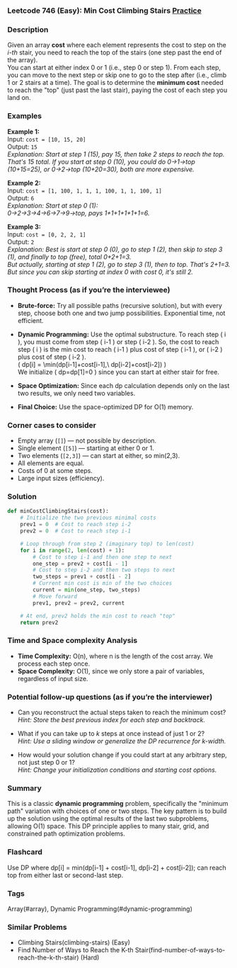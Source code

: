 ### Leetcode 746 (Easy): Min Cost Climbing Stairs [Practice](https://leetcode.com/problems/min-cost-climbing-stairs)

### Description  
Given an array **cost** where each element represents the cost to step on the *i-th* stair, you need to reach the top of the stairs (one step past the end of the array).  
You can start at either index 0 or 1 (i.e., step 0 or step 1). From each step, you can move to the next step or skip one to go to the step after (i.e., climb 1 or 2 stairs at a time). The goal is to determine the **minimum cost** needed to reach the "top" (just past the last stair), paying the cost of each step you land on.

### Examples  

**Example 1:**  
Input: `cost = [10, 15, 20]`  
Output: `15`  
*Explanation: Start at step 1 (15), pay 15, then take 2 steps to reach the top. That's 15 total. If you start at step 0 (10), you could do 0→1→top (10+15=25), or 0→2→top (10+20=30), both are more expensive.*

**Example 2:**  
Input: `cost = [1, 100, 1, 1, 1, 100, 1, 1, 100, 1]`  
Output: `6`  
*Explanation: Start at step 0 (1):  
0→2→3→4→6→7→9→top, pays 1+1+1+1+1+1=6.*

**Example 3:**  
Input: `cost = [0, 2, 2, 1]`  
Output: `2`  
*Explanation: Best is start at step 0 (0), go to step 1 (2), then skip to step 3 (1), and finally to top (free), total 0+2+1=3.  
But actually, starting at step 1 (2), go to step 3 (1), then to top. That's 2+1=3.  
But since you can skip starting at index 0 with cost 0, it's still 2.*

### Thought Process (as if you’re the interviewee)  
- **Brute-force:** Try all possible paths (recursive solution), but with every step, choose both one and two jump possibilities. Exponential time, not efficient.
- **Dynamic Programming:** Use the optimal substructure. To reach step \( i \), you must come from step \( i-1 \) or step \( i-2 \). So, the cost to reach step \( i \) is the min cost to reach \( i-1 \) plus cost of step \( i-1 \), or \( i-2 \) plus cost of step \( i-2 \).  
  \( dp[i] = \min(dp[i-1]+cost[i-1],\ dp[i-2]+cost[i-2]) \)  
  We initialize \( dp=dp[1]=0 \) since you can start at either stair for free.

- **Space Optimization:** Since each dp calculation depends only on the last two results, we only need two variables.

- **Final Choice:** Use the space-optimized DP for O(1) memory.

### Corner cases to consider  
- Empty array (`[]`) — not possible by description.
- Single element (`[5]`) — starting at either 0 or 1.
- Two elements (`[2,3]`) — can start at either, so min(2,3).
- All elements are equal.
- Costs of 0 at some steps.
- Large input sizes (efficiency).

### Solution

```python
def minCostClimbingStairs(cost):
    # Initialize the two previous minimal costs
    prev1 = 0  # Cost to reach step i-2
    prev2 = 0  # Cost to reach step i-1

    # Loop through from step 2 (imaginary top) to len(cost)
    for i in range(2, len(cost) + 1):
        # Cost to step i-1 and then one step to next
        one_step = prev2 + cost[i - 1]
        # Cost to step i-2 and then two steps to next
        two_steps = prev1 + cost[i - 2]
        # Current min cost is min of the two choices
        current = min(one_step, two_steps)
        # Move forward
        prev1, prev2 = prev2, current

    # At end, prev2 holds the min cost to reach "top"
    return prev2
```

### Time and Space complexity Analysis  

- **Time Complexity:** O(n), where n is the length of the cost array. We process each step once.
- **Space Complexity:** O(1), since we only store a pair of variables, regardless of input size.

### Potential follow-up questions (as if you’re the interviewer)  

- Can you reconstruct the actual steps taken to reach the minimum cost?  
  *Hint: Store the best previous index for each step and backtrack.*

- What if you can take up to *k* steps at once instead of just 1 or 2?  
  *Hint: Use a sliding window or generalize the DP recurrence for k-width.*

- How would your solution change if you could start at any arbitrary step, not just step 0 or 1?  
  *Hint: Change your initialization conditions and starting cost options.*

### Summary
This is a classic **dynamic programming** problem, specifically the "minimum path" variation with choices of one or two steps. The key pattern is to build up the solution using the optimal results of the last two subproblems, allowing O(1) space. This DP principle applies to many stair, grid, and constrained path optimization problems.


### Flashcard
Use DP where dp[i] = min(dp[i-1] + cost[i-1], dp[i-2] + cost[i-2]); can reach top from either last or second-last step.

### Tags
Array(#array), Dynamic Programming(#dynamic-programming)

### Similar Problems
- Climbing Stairs(climbing-stairs) (Easy)
- Find Number of Ways to Reach the K-th Stair(find-number-of-ways-to-reach-the-k-th-stair) (Hard)